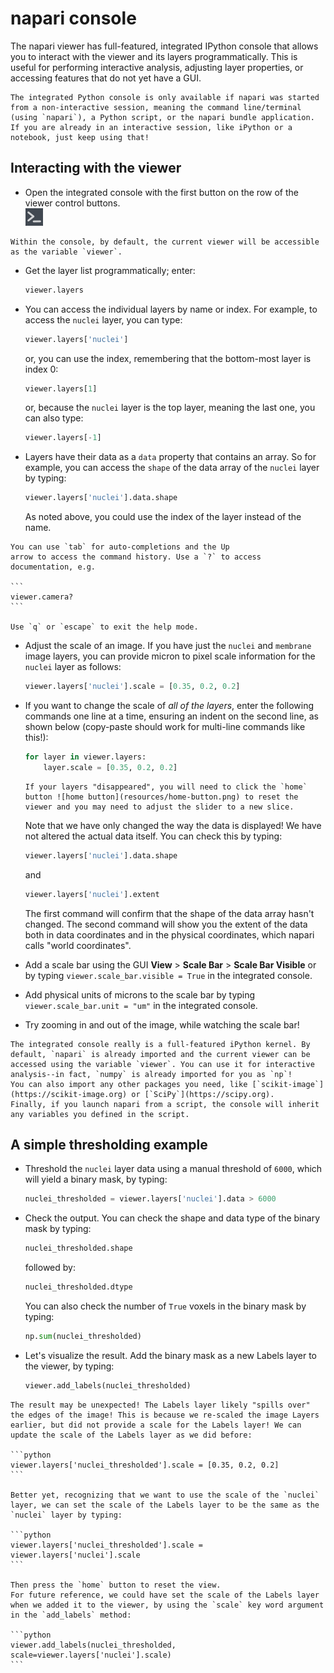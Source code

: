# napari console

The napari viewer has full-featured, integrated IPython console that allows you to interact with the viewer and its layers programmatically. This is useful for performing interactive analysis, adjusting layer properties, or accessing features that do not yet have a GUI.

```{important}
The integrated Python console is only available if napari was started from a non-interactive session, meaning the command line/terminal (using `napari`), a Python script, or the napari bundle application.  
If you are already in an interactive session, like iPython or a notebook, just keep using that!
```

## Interacting with the viewer

* Open the integrated console with the first button on the row of the viewer control buttons.  
![console-button](resources/console-button.png)

```{tip}
Within the console, by default, the current viewer will be accessible as the variable `viewer`.  
```

* Get the layer list programmatically; enter:

    ```python
    viewer.layers
    ```

* You can access the individual layers by name or index. For example, to access the `nuclei` layer, you can type:

    ```python
    viewer.layers['nuclei']
    ```
    or, you can use the index, remembering that the bottom-most layer is index 0:
    ```python
    viewer.layers[1]
    ```
    or, because the `nuclei` layer is the top layer, meaning the last one, you can also type:
    ```python
    viewer.layers[-1]
    ```

* Layers have their data as a `data` property that contains an array. So for example, you can access the `shape` of the data array of the `nuclei` layer by typing:

    ```python
    viewer.layers['nuclei'].data.shape
    ```
    As noted above, you could use the index of the layer instead of the name.

````{tip}
You can use `tab` for auto-completions and the Up
arrow to access the command history. Use a `?` to access documentation, e.g.
    
```
viewer.camera?
```

Use `q` or `escape` to exit the help mode. 
````

* Adjust the scale of an image. If you have just the `nuclei` and `membrane` image layers, you can provide micron to pixel scale information for the `nuclei` layer as follows:

    ```Python
    viewer.layers['nuclei'].scale = [0.35, 0.2, 0.2]
    ```

* If you want to change the scale of *all of the layers*, enter the following commands one line at a time, ensuring an indent on the second line, as shown below (copy-paste should work for multi-line commands like this!): 

    ```python
    for layer in viewer.layers:  
        layer.scale = [0.35, 0.2, 0.2]
    ```

    ```{important} 
    If your layers "disappeared", you will need to click the `home` button ![home button](resources/home-button.png) to reset the viewer and you may need to adjust the slider to a new slice.
    ```

    Note that we have only changed the way the data is displayed! We have not altered the actual data itself. You can check this by typing:

    ```python
    viewer.layers['nuclei'].data.shape
    ```
    and

    ```python
    viewer.layers['nuclei'].extent
    ```

    The first command will confirm that the shape of the data array hasn't changed. The second command will show you the extent of the data both in data coordinates and in the physical coordinates, which napari calls "world coordinates".


* Add a scale bar using the GUI **View** > **Scale Bar** > **Scale Bar Visible** or by typing 
`viewer.scale_bar.visible = True`  in the integrated console. 
* Add physical units of microns to the scale bar by typing `viewer.scale_bar.unit = "um"` in the integrated console.
* Try zooming in and out of the image, while watching the scale bar!

```{tip}
The integrated console really is a full-featured iPython kernel. By default, `napari` is already imported and the current viewer can be accessed using the variable `viewer`. You can use it for interactive analysis--in fact, `numpy` is already imported for you as `np`!  
You can also import any other packages you need, like [`scikit-image`](https://scikit-image.org) or [`SciPy`](https://scipy.org).  
Finally, if you launch napari from a script, the console will inherit any variables you defined in the script. 
```

## A simple thresholding example

* Threshold the `nuclei` layer data using a manual threshold of `6000`, which will yield a binary mask, by typing:

    ```python
    nuclei_thresholded = viewer.layers['nuclei'].data > 6000
    ```
* Check the output. You can check the shape and data type of the binary mask by typing:

    ```python
    nuclei_thresholded.shape
    ```
    followed by:

    ```python
    nuclei_thresholded.dtype
    ```
    You can also check the number of `True` voxels in the binary mask by typing:

    ```python
    np.sum(nuclei_thresholded)
    ```
* Let's visualize the result. Add the binary mask as a new Labels layer to the viewer, by typing:

    ```python
    viewer.add_labels(nuclei_thresholded)
    ```

````{important}
The result may be unexpected! The Labels layer likely "spills over" the edges of the image! This is because we re-scaled the image Layers earlier, but did not provide a scale for the Labels layer! We can  update the scale of the Labels layer as we did before:

```python
viewer.layers['nuclei_thresholded'].scale = [0.35, 0.2, 0.2]
```

Better yet, recognizing that we want to use the scale of the `nuclei` layer, we can set the scale of the Labels layer to be the same as the `nuclei` layer by typing:

```python
viewer.layers['nuclei_thresholded'].scale = viewer.layers['nuclei'].scale
```

Then press the `home` button to reset the view.
For future reference, we could have set the scale of the Labels layer when we added it to the viewer, by using the `scale` key word argument in the `add_labels` method:

```python
viewer.add_labels(nuclei_thresholded, scale=viewer.layers['nuclei'].scale)
```

````
